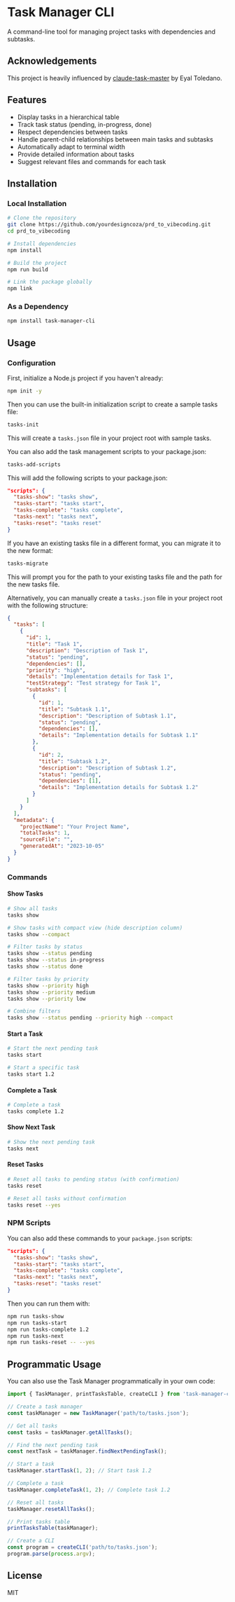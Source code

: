 # Task Manager CLI

A command-line tool for managing project tasks with dependencies and subtasks.

## Acknowledgements

This project is heavily influenced by [claude-task-master](https://github.com/eyaltoledano/claude-task-master) by Eyal Toledano.

## Features

- Display tasks in a hierarchical table
- Track task status (pending, in-progress, done)
- Respect dependencies between tasks
- Handle parent-child relationships between main tasks and subtasks
- Automatically adapt to terminal width
- Provide detailed information about tasks
- Suggest relevant files and commands for each task

## Installation

### Local Installation

```bash
# Clone the repository
git clone https://github.com/yourdesigncoza/prd_to_vibecoding.git
cd prd_to_vibecoding

# Install dependencies
npm install

# Build the project
npm run build

# Link the package globally
npm link
```

### As a Dependency

```bash
npm install task-manager-cli
```

## Usage

### Configuration

First, initialize a Node.js project if you haven't already:

```bash
npm init -y
```

Then you can use the built-in initialization script to create a sample tasks file:

```bash
tasks-init
```

This will create a `tasks.json` file in your project root with sample tasks.

You can also add the task management scripts to your package.json:

```bash
tasks-add-scripts
```

This will add the following scripts to your package.json:

```json
"scripts": {
  "tasks-show": "tasks show",
  "tasks-start": "tasks start",
  "tasks-complete": "tasks complete",
  "tasks-next": "tasks next",
  "tasks-reset": "tasks reset"
}
```

If you have an existing tasks file in a different format, you can migrate it to the new format:

```bash
tasks-migrate
```

This will prompt you for the path to your existing tasks file and the path for the new tasks file.

Alternatively, you can manually create a `tasks.json` file in your project root with the following structure:

```json
{
  "tasks": [
    {
      "id": 1,
      "title": "Task 1",
      "description": "Description of Task 1",
      "status": "pending",
      "dependencies": [],
      "priority": "high",
      "details": "Implementation details for Task 1",
      "testStrategy": "Test strategy for Task 1",
      "subtasks": [
        {
          "id": 1,
          "title": "Subtask 1.1",
          "description": "Description of Subtask 1.1",
          "status": "pending",
          "dependencies": [],
          "details": "Implementation details for Subtask 1.1"
        },
        {
          "id": 2,
          "title": "Subtask 1.2",
          "description": "Description of Subtask 1.2",
          "status": "pending",
          "dependencies": [1],
          "details": "Implementation details for Subtask 1.2"
        }
      ]
    }
  ],
  "metadata": {
    "projectName": "Your Project Name",
    "totalTasks": 1,
    "sourceFile": "",
    "generatedAt": "2023-10-05"
  }
}
```

### Commands

#### Show Tasks

```bash
# Show all tasks
tasks show

# Show tasks with compact view (hide description column)
tasks show --compact

# Filter tasks by status
tasks show --status pending
tasks show --status in-progress
tasks show --status done

# Filter tasks by priority
tasks show --priority high
tasks show --priority medium
tasks show --priority low

# Combine filters
tasks show --status pending --priority high --compact
```

#### Start a Task

```bash
# Start the next pending task
tasks start

# Start a specific task
tasks start 1.2
```

#### Complete a Task

```bash
# Complete a task
tasks complete 1.2
```

#### Show Next Task

```bash
# Show the next pending task
tasks next
```

#### Reset Tasks

```bash
# Reset all tasks to pending status (with confirmation)
tasks reset

# Reset all tasks without confirmation
tasks reset --yes
```

### NPM Scripts

You can also add these commands to your `package.json` scripts:

```json
"scripts": {
  "tasks-show": "tasks show",
  "tasks-start": "tasks start",
  "tasks-complete": "tasks complete",
  "tasks-next": "tasks next",
  "tasks-reset": "tasks reset"
}
```

Then you can run them with:

```bash
npm run tasks-show
npm run tasks-start
npm run tasks-complete 1.2
npm run tasks-next
npm run tasks-reset -- --yes
```

## Programmatic Usage

You can also use the Task Manager programmatically in your own code:

```typescript
import { TaskManager, printTasksTable, createCLI } from 'task-manager-cli';

// Create a task manager
const taskManager = new TaskManager('path/to/tasks.json');

// Get all tasks
const tasks = taskManager.getAllTasks();

// Find the next pending task
const nextTask = taskManager.findNextPendingTask();

// Start a task
taskManager.startTask(1, 2); // Start task 1.2

// Complete a task
taskManager.completeTask(1, 2); // Complete task 1.2

// Reset all tasks
taskManager.resetAllTasks();

// Print tasks table
printTasksTable(taskManager);

// Create a CLI
const program = createCLI('path/to/tasks.json');
program.parse(process.argv);
```

## License

MIT
